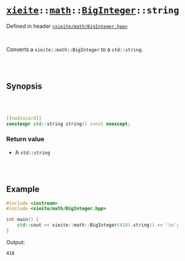 # [`xieite`](../../../README.md)`::`[`math`](../../../docs/math.md)`::`[`BigInteger`](../../../docs/math/BigInteger.md)`::string`
Defined in header [`<xieite/math/BigInteger.hpp>`](../../../include/xieite/math/BigInteger.hpp)

<br/>

Converts a `xieite::math::BigInteger` to a `std::string`.

<br/><br/>

## Synopsis

<br/><br/>

```cpp
[[nodiscard]]
constexpr std::string string() const noexcept;
```
### Return value
- A `std::string`

<br/><br/>

## Example
```cpp
#include <iostream>
#include <xieite/math/BigInteger.hpp>

int main() {
	std::cout << xieite::math::BigInteger(418).string() << '\n';
}
```
Output:
```
418
```
